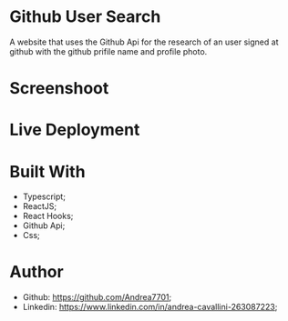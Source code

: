 # Github User Search

A website that uses the Github Api for the research of an user signed at github with the github prifile name and profile photo.

# Screenshoot


# Live Deployment


# Built With
 - Typescript;
 - ReactJS;
 - React Hooks;
 - Github Api;
 - Css;

# Author
 - Github: https://github.com/Andrea7701;
 - Linkedin: https://www.linkedin.com/in/andrea-cavallini-263087223;
